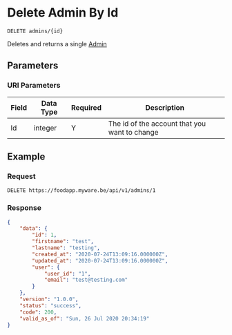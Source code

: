 # Delete Admin By Id

    DELETE admins/{id}
    
Deletes and returns a single [Admin]

## Parameters
### URI Parameters
Field | Data Type | Required | Description
--- | --- | --- | ---
Id | integer | Y | The id of the account that you want to change

## Example
### Request

    DELETE https://foodapp.myware.be/api/v1/admins/1

### Response
``` json
{
    "data": {
        "id": 1,
        "firstname": "test",
        "lastname": "testing",
        "created_at": "2020-07-24T13:09:16.000000Z",
        "updated_at": "2020-07-24T13:09:16.000000Z",
        "user": {
            "user_id": "1",
            "email": "test@testing.com"
        }
    },
    "version": "1.0.0",
    "status": "success",
    "code": 200,
    "valid_as_of": "Sun, 26 Jul 2020 20:34:19"
}
```

[Admin]: README.md